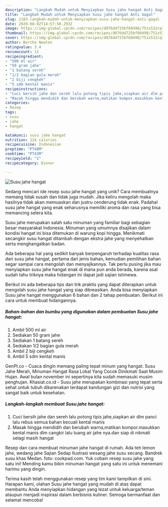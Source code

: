 ```yaml
---
description: "Langkah Mudah untuk Menyiapkan Susu jahe hangat Anti Gagal"
title: "Langkah Mudah untuk Menyiapkan Susu jahe hangat Anti Gagal"
slug: 2183-langkah-mudah-untuk-menyiapkan-susu-jahe-hangat-anti-gagal
date: 2020-08-02T14:57:50.293Z
image: https://img-global.cpcdn.com/recipes/d076dd725bf60498/751x532cq70/susu-jahe-hangat-foto-resep-utama.jpg
thumbnail: https://img-global.cpcdn.com/recipes/d076dd725bf60498/751x532cq70/susu-jahe-hangat-foto-resep-utama.jpg
cover: https://img-global.cpcdn.com/recipes/d076dd725bf60498/751x532cq70/susu-jahe-hangat-foto-resep-utama.jpg
author: Bertha Newton
ratingvalue: 3.4
reviewcount: 12
recipeingredient:
- "500 ml air"
- "50 gram jahe"
- "1 batang sereh"
- "1/2 bagian gula merah"
- "2 biji cengkeh"
- "5 sdm kental manis"
recipeinstructions:
- "Cuci bersih jahe dan sereh lalu potong tipis jahe,siapkan air dlm panci lalu rebus semua bahan kecuali kental manis"
- "Masak hingga mendidih dan berubah warna,matikan kompor.masukkan kental manis dlm cangkir lalu tuang air jahe nya.dan siap di nikmati selagi masih hangat"
categories:
- Resep
tags:
- susu
- jahe
- hangat

katakunci: susu jahe hangat 
nutrition: 124 calories
recipecuisine: Indonesian
preptime: "PT40M"
cooktime: "PT43M"
recipeyield: "2"
recipecategory: Dinner

---
```



![Susu jahe hangat](https://img-global.cpcdn.com/recipes/d076dd725bf60498/751x532cq70/susu-jahe-hangat-foto-resep-utama.jpg)

Sedang mencari ide resep susu jahe hangat yang unik? Cara membuatnya memang tidak susah dan tidak juga mudah. Jika keliru mengolah maka hasilnya tidak akan memuaskan dan justru cenderung tidak enak. Padahal susu jahe hangat yang enak seharusnya memiliki aroma dan rasa yang bisa memancing selera kita.

Susu jahe merupakan salah satu minuman yang familiar bagi sebagian besar masyarakat Indonesia. Minuman yang umumnya disajikan dalam kondisi hangat ini bisa ditemukan di warung kopi hingga. Menikmati secangkir susu hangat ditambah dengan ekstra jahe yang menyehatkan serta menghangatkan badan.

Ada beberapa hal yang sedikit banyak berpengaruh terhadap kualitas rasa dari susu jahe hangat, pertama dari jenis bahan, kemudian pemilihan bahan segar sampai cara mengolah dan menyajikannya. Tak perlu pusing jika mau menyiapkan susu jahe hangat enak di mana pun anda berada, karena asal sudah tahu triknya maka hidangan ini dapat jadi sajian istimewa.


Berikut ini ada beberapa tips dan trik praktis yang dapat diterapkan untuk mengolah susu jahe hangat yang siap dikreasikan. Anda bisa menyiapkan Susu jahe hangat menggunakan 6 bahan dan 2 tahap pembuatan. Berikut ini cara untuk membuat hidangannya.

<!--inarticleads1-->

##### Bahan-bahan dan bumbu yang digunakan dalam pembuatan Susu jahe hangat:

1. Ambil 500 ml air
1. Sediakan 50 gram jahe
1. Sediakan 1 batang sereh
1. Sediakan 1/2 bagian gula merah
1. Ambil 2 biji cengkeh
1. Ambil 5 sdm kental manis


GenPI.co - Cuaca dingin memang paling tepat minum yang hangat. Susu Jahe Merah, Minuman Hangat Rasa Lokal Yang Cocok Dinikmati Saat Musim Hujan. Awal bulan november ini sepertinya kita sudah memasuki musim penghujan. Khasiat.co.id - Susu jahe merupakan kombinasi yang tepat serta sehat untuk tubuh dikarenakan terdapat kandungan gizi dan nutrisi yang sangat baik untuk kesehatan. 

<!--inarticleads2-->

##### Langkah-langkah membuat Susu jahe hangat:

1. Cuci bersih jahe dan sereh lalu potong tipis jahe,siapkan air dlm panci lalu rebus semua bahan kecuali kental manis
1. Masak hingga mendidih dan berubah warna,matikan kompor.masukkan kental manis dlm cangkir lalu tuang air jahe nya.dan siap di nikmati selagi masih hangat


Resep dan cara membuat minuman jahe hangat di rumah. Ada teh lemon jahe, wedang jahe Sajian Sedap Ilustrasi wesang jahe susu secang. Bandrek susu khas Medan. foto: cookpad.com. Yuk cobain resep susu jahe yang satu ini! Mending kamu bikin minuman hangat yang satu ini untuk menemani harimu yang dingin. 

Terima kasih telah menggunakan resep yang tim kami tampilkan di sini. Harapan kami, olahan Susu jahe hangat yang mudah di atas dapat membantu Anda menyiapkan hidangan yang lezat untuk keluarga/teman ataupun menjadi inspirasi dalam berbisnis kuliner. Semoga bermanfaat dan selamat mencoba!
